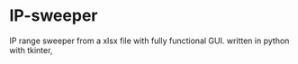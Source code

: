 # IP-sweeper

IP range sweeper from a xlsx file with fully functional GUI.
written in python with tkinter,
